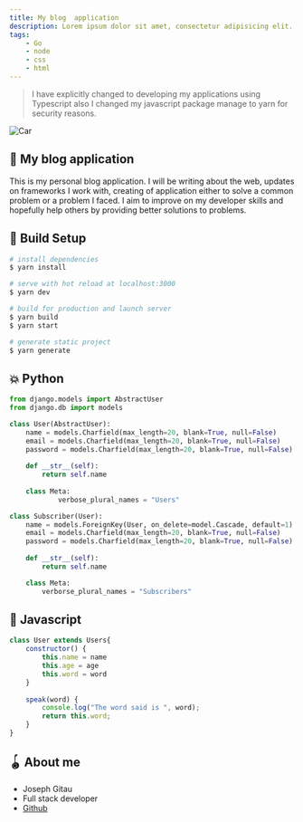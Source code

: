 ```yaml
---
title: My blog  application
description: Lorem ipsum dolor sit amet, consectetur adipisicing elit. Eum ipsum, nulla! At commodi, delectus deserunt dolore dolorem ea et inventore itaque laborum nisi, reprehenderit voluptates.
tags:
    - Go
    - node
    - css
    - html
---
```


> I have explicitly changed to developing my applications using Typescript also I changed my javascript package manage to yarn for security reasons.

<img lazy_loading="true" src="https://images.unsplash.com/photo-1598624211345-d321dda059b2?ixlib=rb-1.2.1&ixid=eyJhcHBfaWQiOjEyMDd9&auto=format&fit=crop&w=1050&q=80" alt="Car" class="w-full" />

## 🚀 My blog  application

This is my personal blog application. I will be writing about the web, updates on frameworks I work with, creating of application either to solve a common problem or a problem I faced. I aim to improve on my developer skills and hopefully help others by providing better solutions to problems.

## 🚧 Build Setup
 
```bash
# install dependencies
$ yarn install

# serve with hot reload at localhost:3000
$ yarn dev

# build for production and launch server
$ yarn build
$ yarn start

# generate static project
$ yarn generate
```

## 💥 Python

```python
from django.models import AbstractUser
from django.db import models

class User(AbstractUser):
    name = models.Charfield(max_length=20, blank=True, null=False)
    email = models.Charfield(max_length=20, blank=True, null=False)
    password = models.Charfield(max_length=20, blank=True, null=False)
    
    def __str__(self):
        return self.name
    
    class Meta:
            verbose_plural_names = "Users"

class Subscriber(User):
    name = models.ForeignKey(User, on_delete=model.Cascade, default=1)
    email = models.Charfield(max_length=20, blank=True, null=False)
    password = models.Charfield(max_length=20, blank=True, null=False)
    
    def __str__(self):
        return self.name

    class Meta:
        verborse_plural_names = "Subscribers"

```

## 🍭 Javascript

```javascript
class User extends Users{
    constructor() {
        this.name = name
        this.age = age
        this.word = word
    }
    
    speak(word) {
        console.log("The word said is ", word);
        return this.word;
    }
}
```

## 🪀 About me

- Joseph Gitau
- Full stack developer
- [Github](https://github.com/IAmGitau)
